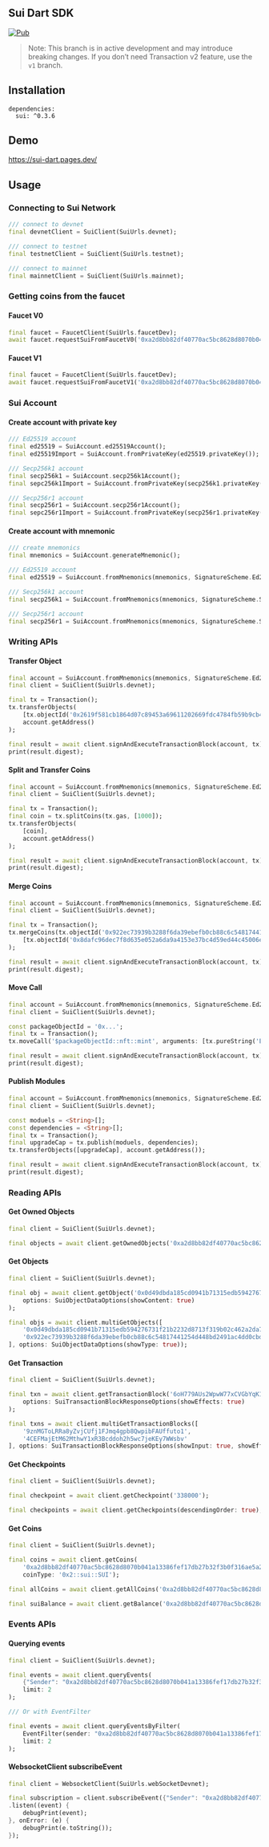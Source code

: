 Sui Dart SDK
-

[![Pub](https://img.shields.io/badge/pub-v0.3.6-blue)](https://pub.dev/packages/sui)

> Note: This branch is in active development and may introduce breaking changes. If you don’t need Transaction v2 feature, use the `v1` branch.

Installation
-

```
dependencies:
  sui: ^0.3.6
```

Demo
-

https://sui-dart.pages.dev/

Usage
-

### Connecting to Sui Network

```dart
/// connect to devnet
final devnetClient = SuiClient(SuiUrls.devnet);

/// connect to testnet
final testnetClient = SuiClient(SuiUrls.testnet);

/// connect to mainnet
final mainnetClient = SuiClient(SuiUrls.mainnet);
```

### Getting coins from the faucet

#### Faucet V0
```dart
final faucet = FaucetClient(SuiUrls.faucetDev);
await faucet.requestSuiFromFaucetV0('0xa2d8bb82df40770ac5bc8628d8070b041a13386fef17db27b32f3b0f316ae5a2');
```

#### Faucet V1
```dart
final faucet = FaucetClient(SuiUrls.faucetDev);
await faucet.requestSuiFromFaucetV1('0xa2d8bb82df40770ac5bc8628d8070b041a13386fef17db27b32f3b0f316ae5a2');
```

### Sui Account

#### Create account with private key

```dart
/// Ed25519 account
final ed25519 = SuiAccount.ed25519Account();
final ed25519Import = SuiAccount.fromPrivateKey(ed25519.privateKey());

/// Secp256k1 account
final secp256k1 = SuiAccount.secp256k1Account();
final sepc256k1Import = SuiAccount.fromPrivateKey(secp256k1.privateKey());

/// Secp256r1 account
final secp256r1 = SuiAccount.secp256r1Account();
final sepc256r1Import = SuiAccount.fromPrivateKey(secp256r1.privateKey());
```

#### Create account with mnemonic

```dart
/// create mnemonics
final mnemonics = SuiAccount.generateMnemonic();

/// Ed25519 account
final ed25519 = SuiAccount.fromMnemonics(mnemonics, SignatureScheme.Ed25519);

/// Secp256k1 account
final secp256k1 = SuiAccount.fromMnemonics(mnemonics, SignatureScheme.Secp256k1);

/// Secp256r1 account
final secp256r1 = SuiAccount.fromMnemonics(mnemonics, SignatureScheme.Secp256r1);
```

### Writing APIs

#### Transfer Object

```dart
final account = SuiAccount.fromMnemonics(mnemonics, SignatureScheme.Ed25519);
final client = SuiClient(SuiUrls.devnet);

final tx = Transaction();
tx.transferObjects(
    [tx.objectId('0x2619f581cb1864d07c89453a69611202669fdc4784fb59b9cb4278ec60756011')], 
    account.getAddress()
);

final result = await client.signAndExecuteTransactionBlock(account, tx);
print(result.digest);
```

#### Split and Transfer Coins

```dart
final account = SuiAccount.fromMnemonics(mnemonics, SignatureScheme.Ed25519);
final client = SuiClient(SuiUrls.devnet);

final tx = Transaction();
final coin = tx.splitCoins(tx.gas, [1000]);
tx.transferObjects(
    [coin],
    account.getAddress()
);

final result = await client.signAndExecuteTransactionBlock(account, tx);
print(result.digest);
```

#### Merge Coins

```dart
final account = SuiAccount.fromMnemonics(mnemonics, SignatureScheme.Ed25519);
final client = SuiClient(SuiUrls.devnet);

final tx = Transaction();
tx.mergeCoins(tx.objectId('0x922ec73939b3288f6da39ebefb0cb88c6c54817441254d448bd2491ac4dd0cbd'), 
    [tx.objectId('0x8dafc96dec7f8d635e052a6da9a4153e37bc4d59ed44c45006e4e9d17d07f80d')]
);

final result = await client.signAndExecuteTransactionBlock(account, tx);
print(result.digest);
```

#### Move Call

```dart
final account = SuiAccount.fromMnemonics(mnemonics, SignatureScheme.Ed25519);
final client = SuiClient(SuiUrls.devnet);

const packageObjectId = '0x...';
final tx = Transaction();
tx.moveCall('$packageObjectId::nft::mint', arguments: [tx.pureString('Example NFT')]);

final result = await client.signAndExecuteTransactionBlock(account, tx);
print(result.digest);
```

#### Publish Modules

```dart
final account = SuiAccount.fromMnemonics(mnemonics, SignatureScheme.Ed25519);
final client = SuiClient(SuiUrls.devnet);

const moduels = <String>[];
const dependencies = <String>[];
final tx = Transaction();
final upgradeCap = tx.publish(moduels, dependencies);
tx.transferObjects([upgradeCap], account.getAddress());

final result = await client.signAndExecuteTransactionBlock(account, tx);
print(result.digest);
```

### Reading APIs

#### Get Owned Objects

```dart
final client = SuiClient(SuiUrls.devnet);

final objects = await client.getOwnedObjects('0xa2d8bb82df40770ac5bc8628d8070b041a13386fef17db27b32f3b0f316ae5a2');
```

#### Get Objects

```dart
final client = SuiClient(SuiUrls.devnet);

final obj = await client.getObject('0x0d49dbda185cd0941b71315edb594276731f21b2232d8713f319b02c462a2da7',
    options: SuiObjectDataOptions(showContent: true)
);

final objs = await client.multiGetObjects([
    '0x0d49dbda185cd0941b71315edb594276731f21b2232d8713f319b02c462a2da7',
    '0x922ec73939b3288f6da39ebefb0cb88c6c54817441254d448bd2491ac4dd0cbd'
], options: SuiObjectDataOptions(showType: true));
```

#### Get Transaction

```dart
final client = SuiClient(SuiUrls.devnet);

final txn = await client.getTransactionBlock('6oH779AUs2WpwW77xCVGbYqK1FYVamRqHjV6A5wCV8Qj',
    options: SuiTransactionBlockResponseOptions(showEffects: true)
);

final txns = await client.multiGetTransactionBlocks([
    '9znMGToLRRa8yZvjCUfj1FJmq4gpb8QwpibFAUffuto1',
    '4CEFMajEtM62MthwY1xR3Bcddoh2h5wc7jeKEy7WWsbv'
], options: SuiTransactionBlockResponseOptions(showInput: true, showEffects: true));
```

#### Get Checkpoints

```dart
final client = SuiClient(SuiUrls.devnet);

final checkpoint = await client.getCheckpoint('338000');

final checkpoints = await client.getCheckpoints(descendingOrder: true);
```

#### Get Coins

```dart
final client = SuiClient(SuiUrls.devnet);

final coins = await client.getCoins(
    '0xa2d8bb82df40770ac5bc8628d8070b041a13386fef17db27b32f3b0f316ae5a2',
    coinType: '0x2::sui::SUI');

final allCoins = await client.getAllCoins('0xa2d8bb82df40770ac5bc8628d8070b041a13386fef17db27b32f3b0f316ae5a2');

final suiBalance = await client.getBalance('0xa2d8bb82df40770ac5bc8628d8070b041a13386fef17db27b32f3b0f316ae5a2');
```

### Events APIs

#### Querying events

```dart
final client = SuiClient(SuiUrls.devnet);

final events = await client.queryEvents(
    {"Sender": "0xa2d8bb82df40770ac5bc8628d8070b041a13386fef17db27b32f3b0f316ae5a2"}, 
    limit: 2
);

/// Or with EventFilter

final events = await client.queryEventsByFilter(
    EventFilter(sender: "0xa2d8bb82df40770ac5bc8628d8070b041a13386fef17db27b32f3b0f316ae5a2"), 
    limit: 2
);
```

#### WebsocketClient subscribeEvent

```dart
final client = WebsocketClient(SuiUrls.webSocketDevnet);

final subscription = client.subscribeEvent({"Sender": "0xa2d8bb82df40770ac5bc8628d8070b041a13386fef17db27b32f3b0f316ae5a2"})
.listen((event) {
    debugPrint(event);
}, onError: (e) {
    debugPrint(e.toString());
});
```